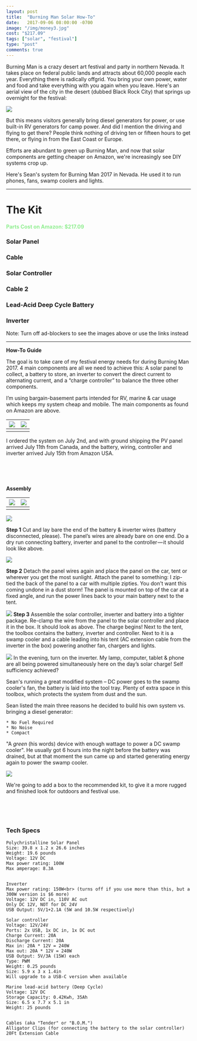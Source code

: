```yaml
---
layout: post
title:  "Burning Man Solar How-To"
date:   2017-09-06 08:00:00 -0700
image: "/img/money3.jpg"
cost: "$217.09"
tags: ["solar", "festival"]
type: "post"
comments: true
---
```



Burning Man is a crazy desert art festival and party in northern Nevada. It takes place on federal public lands and attracts about 60,000 people each year. Everything there is radically offgrid. You bring your own power, water and food and take everything with you again when you leave. Here's an aerial view of the city in the desert (dubbed Black Rock City) that springs up overnight for the festival:

![](/img/sean/burningmanoverview.jpg)

But this means visitors generally bring diesel generators for power, or use built-in RV generators for camp power. And did I mention the driving and flying to get there? People think nothing of driving ten or fifteen hours to get there, or flying in from the East Coast or Europe.

Efforts are abundant to green up Burning Man, and now that solar components are getting cheaper on Amazon, we're increasingly see DIY systems crop up.

Here's Sean's system for Burning Man 2017 in Nevada. He used it to run phones, fans, swamp coolers and lights.


---------


The Kit
======= 

<h4 style="color: lightgreen">Parts Cost on Amazon: $217.09</h4>

### Solar Panel


<script type="text/javascript">
amzn_assoc_tracking_id = "gridlesskits-20";
amzn_assoc_ad_mode = "manual";
amzn_assoc_ad_type = "smart";
amzn_assoc_marketplace = "amazon";
amzn_assoc_region = "US";
amzn_assoc_design = "enhanced_links";
amzn_assoc_asins = "B07DNP14JY";
amzn_assoc_placement = "adunit";
amzn_assoc_linkid = "bd4d228bf695e23c932e01bdc28684dd";
</script>
<script src="//z-na.amazon-adsystem.com/widgets/onejs?MarketPlace=US"></script>


### Cable

<script type="text/javascript">
amzn_assoc_tracking_id = "gridlesskits-20";
amzn_assoc_ad_mode = "manual";
amzn_assoc_ad_type = "smart";
amzn_assoc_marketplace = "amazon";
amzn_assoc_region = "US";
amzn_assoc_design = "enhanced_links";
amzn_assoc_asins = "B017PI2OUS";
amzn_assoc_placement = "adunit";
amzn_assoc_linkid = "5f6d444601895263b862079d7dc2d8ca";
</script>
<script src="//z-na.amazon-adsystem.com/widgets/onejs?MarketPlace=US"></script>

### Solar Controller

<script type="text/javascript">
amzn_assoc_tracking_id = "gridlesskits-20";
amzn_assoc_ad_mode = "manual";
amzn_assoc_ad_type = "smart";
amzn_assoc_marketplace = "amazon";
amzn_assoc_region = "US";
amzn_assoc_design = "enhanced_links";
amzn_assoc_asins = "B073WQC558";
amzn_assoc_placement = "adunit";
amzn_assoc_linkid = "9d75b86e67f5f247b648d2a76b084f76";
</script>
<script src="//z-na.amazon-adsystem.com/widgets/onejs?MarketPlace=US"></script>

### Cable 2

<script type="text/javascript">
amzn_assoc_tracking_id = "gridlesskits-20";
amzn_assoc_ad_mode = "manual";
amzn_assoc_ad_type = "smart";
amzn_assoc_marketplace = "amazon";
amzn_assoc_region = "US";
amzn_assoc_design = "enhanced_links";
amzn_assoc_asins = "B000ND0WB6";
amzn_assoc_placement = "adunit";
amzn_assoc_linkid = "8d39a97ad4cdf49a5eb418fa1e32f372";
</script>
<script src="//z-na.amazon-adsystem.com/widgets/onejs?MarketPlace=US"></script>

### Lead-Acid Deep Cycle Battery

<script type="text/javascript">
amzn_assoc_tracking_id = "gridlesskits-20";
amzn_assoc_ad_mode = "manual";
amzn_assoc_ad_type = "smart";
amzn_assoc_marketplace = "amazon";
amzn_assoc_region = "US";
amzn_assoc_design = "enhanced_links";
amzn_assoc_asins = "B00K8E0WAG";
amzn_assoc_placement = "adunit";
amzn_assoc_linkid = "f400303cc05ace9f60e578eaf3911f83";
</script>
<script src="//z-na.amazon-adsystem.com/widgets/onejs?MarketPlace=US"></script>

### Inverter

<script type="text/javascript">
amzn_assoc_tracking_id = "gridlesskits-20";
amzn_assoc_ad_mode = "manual";
amzn_assoc_ad_type = "smart";
amzn_assoc_marketplace = "amazon";
amzn_assoc_region = "US";
amzn_assoc_design = "enhanced_links";
amzn_assoc_asins = "B01NAUV18K";
amzn_assoc_placement = "adunit";
amzn_assoc_linkid = "8a2af36e20a65da19e8735d27af0de10";
</script>
<script src="//z-na.amazon-adsystem.com/widgets/onejs?MarketPlace=US"></script>

Note: Turn off ad-blockers to see the images above or use the links instead

--------



<b>How-To Guide</b><a name="how-to"></a>

The goal is to take care of my festival energy needs for during Burning Man 2017. 4 main components are all we need to achieve this: A solar panel to collect, a battery to store, an inverter to convert the direct current to alternating current, and a “charge controller” to balance the three other components.



I’m using bargain-basement parts intended for RV, marine & car usage which keeps my system cheap and mobile. The main components as found on Amazon are above.


![](/img/BOXES.jpg)   |  ![](/img/COMPONENTS.jpg)
:-------------------------:|:-------------------------:
						   |

I ordered the system on July 2nd, and with ground shipping the PV panel arrived July 11th from Canada, and the battery, wiring, controller and inverter arrived July 15th from Amazon USA.


<br><br><br>

<b>Assembly</b><a name="assembly"></a>



![](/img/ASSEMBLY1.jpg) | ![](/img/ASSEMBLY2.jpg)
:---------------------------:|:-------------------------:
							 |



![](/img/ASSEMBLY3.jpg)

<b>Step 1</b> Cut and lay bare the end of the battery & inverter wires (battery disconnected, please). The panel’s wires are already bare on one end. Do a dry run connecting battery, inverter and panel to the controller — it should look like above.

![](/img/sean/burningman1.JPG)


<b>Step 2</b> Detach the panel wires again and place the panel on the car, tent or wherever you get the most sunlight. Attach the panel to something: I zip-tied the back of the panel to a car with multiple zipties. You don't want this coming undone in a dust storm! The panel is mounted on top of the car at a fixed angle, and run the power lines back to your main battery next to the tent.



![](/img/sean/burningman3.JPG)
<b>Step 3</b> Assemble the solar controller, inverter and battery into a tighter package. Re-clamp the wire from the panel to the solar controller and place it in the box. It should look as above. The charge begins! Next to the tent, the toolbox contains the battery, inverter and controller. Next to it is a swamp cooler and a cable leading into his tent (AC extension cable from the inverter in the box) powering another fan, chargers and lights.


![](/img/sean/burningman2.JPG)
In the evening, turn on the inverter. My lamp, computer, tablet & phone are all being powered simultaneously here on the day’s solar charge! Self sufficiency achieved?





Sean's running a great modified system – DC power goes to the swamp cooler's fan, the battery is laid into the tool tray. Plenty of extra space in this toolbox, which protects the system from dust and the sun.

Sean listed the main three reasons he decided to build his own system vs. bringing a diesel generator:

	* No Fuel Required
	* No Noise
	* Compact

"A <i>green</i> (his words) device with enough wattage to power a DC swamp cooler". He usually got 6 hours into the night before the battery was drained, but at that moment the sun came up and started generating energy again to power the swamp cooler.

![](/img/sean/sketch.jpg)

We're going to add a box to the recommended kit, to give it a more rugged and finished look for outdoors and festival use.






<br><br><br>


<h3>Tech Specs</h3>

    Polychristalline Solar Panel
    Size: 39.8 x 1.2 x 26.6 inches
    Weight: 19.6 pounds
    Voltage: 12V DC
    Max power rating: 100W
    Max amperage: 8.3A


    Inverter
    Max power rating: 150W<br> (turns off if you use more than this, but a 300W version is $6 more)
    Voltage: 12V DC in, 110V AC out
    Only DC 12V, NOT for DC 24V
    USB Output: 5V/1+2.1A (5W and 10.5W respectively)

    Solar controller
    Voltage: 12V/24V
    Ports: 2x USB, 1x DC in, 1x DC out
    Charge Current: 20A
    Discharge Current: 20A
    Max in: 20A * 12V = 240W
    Max out: 20A * 12V = 240W
    USB Output: 5V/3A (15W) each
    Type: PWM
    Weight: 0.25 pounds
    Size: 5.9 x 3 x 1.4in
    Will upgrade to a USB-C version when available

    Marine lead-acid battery (Deep Cycle)
    Voltage: 12V DC
    Storage Capacity: 0.42Kwh, 35Ah
    Size: 6.5 x 7.7 x 5.1 in
    Weight: 25 pounds


    Cables (aka "Tender" or "B.O.M.")
    Alligator Clips (for connecting the battery to the solar controller)
    20Ft Extension Cable

